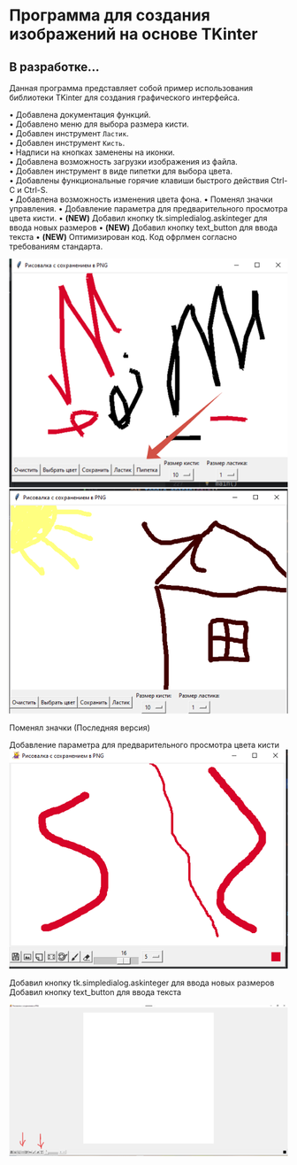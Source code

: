 # Программа для создания изображений на основе TKinter
## В разработке...

Данная программа представляет собой пример использования библиотеки TKinter для создания графического интерфейса.

• Добавлена документация функций.  
• Добавлено меню для выбора размера кисти.  
• Добавлен инструмент `Ластик`.  
• Добавлен инструмент `Кисть`.  
• Надписи на кнопках заменены на иконки.  
• Добавлена возможность загрузки изображения из файла.  
• Добавлен инструмент в виде пипетки для выбора цвета.  
• Добавлены функциональные горячие клавиши быстрого действия Ctrl-C и Ctrl-S.  
• Добавлена возможность изменения цвета фона. 
• Поменял значки управления. 
• Добавление параметра для предварительного просмотра цвета кисти. 
• **(NEW)** Добавил кнопку tk.simpledialog.askinteger для ввода новых размеров
• **(NEW)** Добавил кнопку text_button для ввода текста
• **(NEW)** Оптимизирован код. Код офрлмен согласно требованиям стандарта.

![2024-12-26_19-09-56.png](2024-12-26_19-09-56.png)
![2024-12-25_19-38-40.png](2024-12-25_19-38-40.png)

Поменял значки (Последняя версия)


Добавление параметра для предварительного просмотра цвета кисти
![ares 9_01.png](ares%209_01.png)

Добавил кнопку tk.simpledialog.askinteger для ввода новых размеров
Добавил кнопку text_button для ввода текста

![2025-01-16 103649.png](2025-01-16%20103649.png)